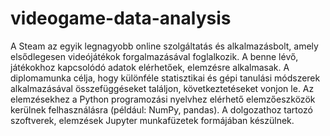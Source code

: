 # videogame-data-analysis

A Steam az egyik legnagyobb online szolgáltatás és alkalmazásbolt, amely elsődlegesen
videójátékok forgalmazásával foglalkozik. A benne lévő, játékokhoz kapcsolódó adatok
elérhetőek, elemzésre alkalmasak. A diplomamunka célja, hogy különféle statisztikai és gépi
tanulási módszerek alkalmazásával összefüggéseket találjon, következtetéseket vonjon le.
Az elemzésekhez a Python programozási nyelvhez elérhető elemzőeszközök kerülnek
felhasználásra (például: NumPy, pandas). A dolgozathoz tartozó szoftverek, elemzések
Jupyter munkafüzetek formájában készülnek.

